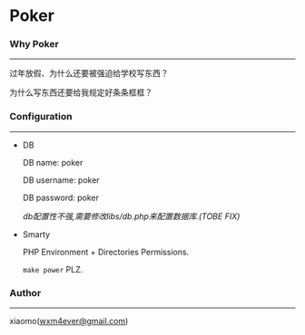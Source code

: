 Poker
=====

### Why Poker ###
--------------------------------------------------------------

过年放假、为什么还要被强迫给学校写东西？

为什么写东西还要给我规定好条条框框？


### Configuration ###
--------------------------------------------------------------

+ DB

  DB name:     poker

  DB username: poker

  DB password: poker

  *db配置性不强,需要修改libs/db.php来配置数据库.(TOBE FIX)*

+ Smarty

  PHP Environment + Directories Permissions.

  `make power` PLZ.


### Author ###
--------------------------------------------------------------

xiaomo(wxm4ever@gmail.com)
